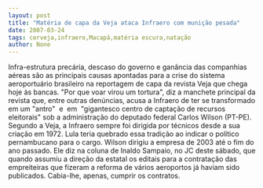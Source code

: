 ```yaml
---
layout: post
title: "Matéria de capa da Veja ataca Infraero com munição pesada"
date: 2007-03-24
tags: cerveja,infraero,Macapá,matéria escura,natação
author: None
---
```

Infra-estrutura precária, descaso do governo e ganância das companhias aéreas são as principais causas apontadas para a crise do sistema aeroportuário brasileiro na reportagem de capa da revista Veja que chega hoje às bancas. 
\"Por que voar virou um tortura\", diz a manchete principal da revista que, entre outras denúncias, acusa a Infraero de ter se transformado em um \"antro\"&nbsp;&nbsp;e&nbsp; em&nbsp; \"gigantesco centro de captação de recursos eleitorais\" sob a administração do deputado federal Carlos Wilson (PT-PE).
Segundo a Veja, a Infraero sempre foi dirigida por técnicos desde a sua criação em 1972. Lula teria quebrado essa tradição ao indicar o político pernambucano para o cargo. Wilson dirigiu a empresa de 2003 até o fim do ano passado.
Ele diz na coluna de Inaldo Sampaio, no JC deste sábado, que quando assumiu a direção da estatal os editais para a contratação das empreiteiras que fizeram a reforma de vários aeroportos já haviam sido publicados. Cabia-lhe, apenas, cumprir os contratos. 